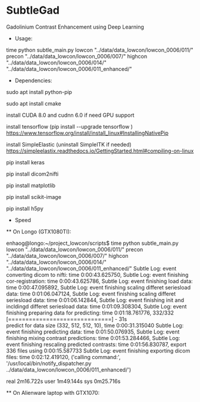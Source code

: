 # SubtleGad
Gadolinium Contrast Enhancement using Deep Learning

* Usage:

time python subtle_main.py lowcon "../data/data_lowcon/lowcon_0006/011/" precon "../data/data_lowcon/lowcon_0006/007/" highcon "../data/data_lowcon/lowcon_0006/014/" "../data/data_lowcon/lowcon_0006/011_enhanced/"

* Dependencies:

sudo apt install python-pip 

sudo apt install cmake

install CUDA 8.0 and cudnn 6.0 if need GPU support

install tensorflow  (pip install --upgrade tensorflow )
https://www.tensorflow.org/install/install_linux#InstallingNativePip

install SimpleElastic (uninstall SimpleITK if needed)
https://simpleelastix.readthedocs.io/GettingStarted.html#compiling-on-linux

pip install keras

pip install dicom2nifti

pip install matplotlib

pip install scikit-image

pip install h5py




* Speed

** On Longo (GTX1080TI):

enhaog@longo:~/project_lowcon/scripts$ time python subtle_main.py lowcon "../data/data_lowcon/lowcon_0006/011/" precon "../data/data_lowcon/lowcon_0006/007/" highcon "../data/data_lowcon/lowcon_0006/014/" "../data/data_lowcon/lowcon_0006/011_enhanced/"
Subtle Log: event converting dicom to nifti: time 0:00:43.625750, 
Subtle Log: event finishing cor-registration: time 0:00:43.625786, 
Subtle Log: event finishing load data: time 0:00:47.095892, 
Subtle Log: event finishing scaling differet seriesload data: time 0:01:06.047124, 
Subtle Log: event finishing scaling differet seriesload data: time 0:01:06.142844, 
Subtle Log: event finishing init and incldingd differet seriesload data: time 0:01:09.308304, 
Subtle Log: event finishing preparing data for predicting: time 0:01:18.761776, 
332/332 [==============================] - 31s      
predict for data size (332, 512, 512, 10), time 0:00:31.315040
Subtle Log: event finishing predicting data: time 0:01:50.076935, 
Subtle Log: event finishing mixing contrast predictions: time 0:01:53.284466, 
Subtle Log: event finishing rescaling predicted contrasts: time 0:01:56.830787, 
export 336 files using 0:00:15.587733
Subtle Log: event finishing exporting dicom files: time 0:02:12.419120, 
('calling command:', '/usr/local/bin/notify_dispatcher.py ../data/data_lowcon/lowcon_0006/011_enhanced/')

real	2m16.722s
user	1m49.144s
sys	0m25.716s

** On Alienware laptop with GTX1070:
